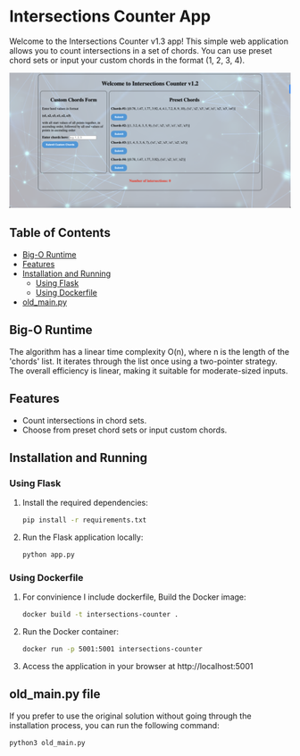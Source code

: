 # Intersections Counter App

Welcome to the Intersections Counter v1.3 app! This simple web application allows you to count intersections in a set of chords. You can use preset chord sets or input your custom chords in the format (1, 2, 3, 4).

![App Image](./app.png)

## Table of Contents
- [Big-O Runtime](#big-o-runtime)
- [Features](#features)
- [Installation and Running](#installation-and-running)
    - [Using Flask](#using-flask)
    - [Using Dockerfile](#using-dockerfile)
- [old_main.py](#old_mainpy-file)

## Big-O Runtime
The algorithm has a linear time complexity O(n), where n is the length of the 'chords' list. It iterates through the list once using a two-pointer strategy. The overall efficiency is linear, making it suitable for moderate-sized inputs.

## Features

- Count intersections in chord sets.
- Choose from preset chord sets or input custom chords.

## Installation and Running

### Using Flask

1. Install the required dependencies:
   ```bash
   pip install -r requirements.txt
2. Run the Flask application locally:
   ```bash
   python app.py

### Using Dockerfile
1. For convinience I include dockerfile, Build the Docker image:
    ```bash
    docker build -t intersections-counter .

2. Run the Docker container:
    ```bash
    docker run -p 5001:5001 intersections-counter
3. Access the application in your browser at http://localhost:5001

## old_main.py file

If you prefer to use the original solution without going through the installation process, you can run the following command:

```bash
python3 old_main.py